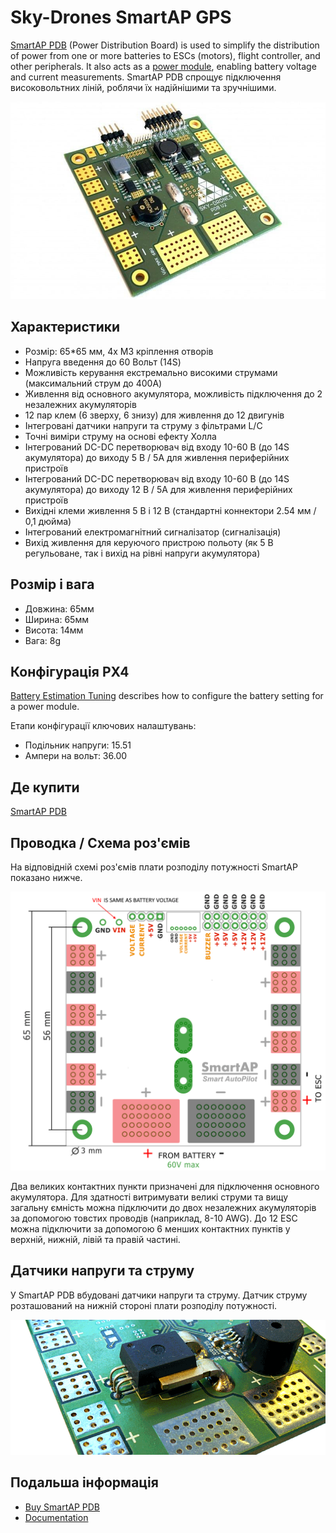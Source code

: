 # Sky-Drones SmartAP GPS

[SmartAP PDB](https://sky-drones.com/power/smartap-pdb.html) (Power Distribution Board) is used to simplify the distribution of power from one or more batteries to ESCs (motors), flight controller, and other peripherals.
It also acts as a [power module](../power_module/index.md), enabling battery voltage and current measurements.
SmartAP PDB спрощує підключення високовольтних ліній, роблячи їх надійнішими та зручнішими.

![SmartAP PDB](../../assets/hardware/power_module/sky-drones_smartap-pdb/smartap-pdb-top-side.jpg)

## Характеристики

- Розмір: 65\*65 мм, 4х М3 кріплення отворів
- Напруга введення до 60 Вольт (14S)
- Можливість керування екстремально високими струмами (максимальний струм до 400A)
- Живлення від основного акумулятора, можливість підключення до 2 незалежних акумуляторів
- 12 пар клем (6 зверху, 6 знизу) для живлення до 12 двигунів
- Інтегровані датчики напруги та струму з фільтрами L/C
- Точні виміри струму на основі ефекту Холла
- Інтегрований DC-DC перетворювач від входу 10-60 В (до 14S акумулятора) до виходу 5 В / 5A для живлення периферійних пристроїв
- Інтегрований DC-DC перетворювач від входу 10-60 В (до 14S акумулятора) до виходу 12 В / 5A для живлення периферійних пристроїв
- Вихідні клеми живлення 5 В і 12 В (стандартні коннектори 2.54 мм / 0,1 дюйма)
- Інтегрований електромагнітний сигналізатор (сигналізація)
- Вихід живлення для керуючого пристрою польоту (як 5 В регульоване, так і вихід на рівні напруги акумулятора)

## Розмір і вага

- Довжина: 65мм
- Ширина: 65мм
- Висота: 14мм
- Вага: 8g

## Конфігурація PX4

[Battery Estimation Tuning](../config/battery.md) describes how to configure the battery setting for a power module.

Етапи конфігурації ключових налаштувань:

- Подільник напруги: 15.51
- Ампери на вольт: 36.00

## Де купити

[SmartAP PDB](https://sky-drones.com/parts/smartap-pdb.html)

## Проводка / Схема роз'ємів

На відповідній схемі роз'ємів плати розподілу потужності SmartAP показано нижче.

![SmartAP PDB](../../assets/hardware/power_module/sky-drones_smartap-pdb/smartap-pdb-pinout.png)

Два великих контактних пункти призначені для підключення основного акумулятора.
Для здатності витримувати великі струми та вищу загальну ємність можна підключити до двох незалежних акумуляторів за допомогою товстих проводів (наприклад, 8-10 AWG).
До 12 ESC можна підключити за допомогою 6 менших контактних пунктів у верхній, нижній, лівій та правій частині.

## Датчики напруги та струму

У SmartAP PDB вбудовані датчики напруги та струму.
Датчик струму розташований на нижній стороні плати розподілу потужності.

![SmartAP PDB](../../assets/hardware/power_module/sky-drones_smartap-pdb/smartap-pdb-current-sensor.png)

## Подальша інформація

- [Buy SmartAP PDB](https://sky-drones.com/power/smartap-pdb.html)
- [Documentation](https://docs.sky-drones.com/avionics/smartap-pdb)
